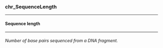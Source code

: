 ### chr_SequenceLength



------
#### Sequence length



------
###### Number of base pairs sequenced from a DNA fragment.
